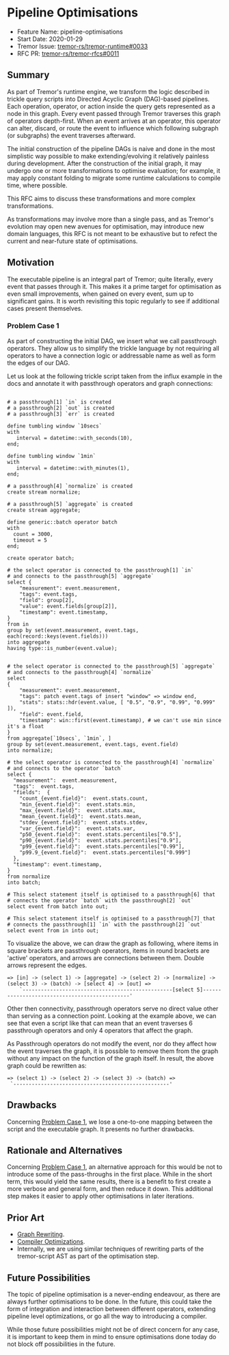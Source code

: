 # Pipeline Optimisations

- Feature Name: pipeline-optimisations
- Start Date: 2020-01-29
- Tremor Issue: [tremor-rs/tremor-runtime#0033](https://github.com/tremor-rs/tremor-runtime/issues/0033)
- RFC PR: [tremor-rs/tremor-rfcs#0011](https://github.com/tremor-rs/tremor-rfcs/pull/0011)


## Summary
[summary]: #summary

As part of Tremor's runtime engine, we transform the logic described in trickle query scripts into Directed Acyclic Graph (DAG)-based pipelines. Each operation, operator, or action inside the query gets represented as a node in this graph. Every event passed through Tremor traverses this graph of operators depth-first. When an event arrives at an operator, this operator can alter, discard, or route the event to influence which following subgraph (or subgraphs) the event traverses afterward.

The initial construction of the pipeline DAGs is naive and done in the most simplistic way possible to make extending/evolving it relatively painless during development. After the construction of the initial graph, it may undergo one or more transformations to optimise evaluation; for example, it may apply constant folding to migrate some runtime calculations to compile time, where possible.

This RFC aims to discuss these transformations and more complex transformations.

As transformations may involve more than a single pass, and as Tremor's evolution may open new avenues for optimisation, may introduce new domain languages, this RFC is not meant to be exhaustive but to refect the current and near-future state of optimisations.

## Motivation
[motivation]: #motivation

The executable pipeline is an integral part of Tremor; quite literally, every event that passes through it. This makes it a prime target for optimisation as even small improvements, when gained on every event, sum up to significant gains. It is worth revisiting this topic regularly to see if additional cases present themselves.

### Problem Case 1
[case-1]: #case-1

As part of constructing the initial DAG, we insert what we call passthrough operators. They allow us to simplify the trickle language by not requiring all operators to have a connection logic or addressable name as well as form the edges of our DAG.

Let us look at the following trickle script taken from the influx example in the docs and annotate it with passthrough operators and graph connections:

```trickle

# a passthrough[1] `in` is created
# a passthrough[2] `out` is created
# a passthrough[3] `err` is created

define tumbling window `10secs`
with
   interval = datetime::with_seconds(10),
end;

define tumbling window `1min`
with
   interval = datetime::with_minutes(1),
end;

# a passthrough[4] `normalize` is created
create stream normalize;

# a passthrough[5] `aggregate` is created
create stream aggregate;

define generic::batch operator batch
with
  count = 3000,
  timeout = 5
end;

create operator batch;

# the select operator is connected to the passthrough[1] `in`
# and connects to the passthrough[5] `aggregate`
select {
    "measurement": event.measurement,
    "tags": event.tags,
    "field": group[2],
    "value": event.fields[group[2]],
    "timestamp": event.timestamp,
}
from in
group by set(event.measurement, event.tags, each(record::keys(event.fields)))
into aggregate
having type::is_number(event.value); 


# the select operator is connected to the passthrough[5] `aggregate`
# and connects to the passthrough[4] `normalize`
select 
{
    "measurement": event.measurement,
    "tags": patch event.tags of insert "window" => window end,
    "stats": stats::hdr(event.value, [ "0.5", "0.9", "0.99", "0.999" ]),
    "field": event.field,
    "timestamp": win::first(event.timestamp), # we can't use min since it's a float
}
from aggregate[`10secs`, `1min`, ]
group by set(event.measurement, event.tags, event.field)
into normalize;

# the select operator is connected to the passthrough[4] `normalize`
# and connects to the operator `batch`
select {
  "measurement":  event.measurement,
  "tags":  event.tags,
  "fields":  {
    "count_{event.field}":  event.stats.count,
    "min_{event.field}":  event.stats.min,
    "max_{event.field}":  event.stats.max,
    "mean_{event.field}":  event.stats.mean,
    "stdev_{event.field}":  event.stats.stdev,
    "var_{event.field}":  event.stats.var,
    "p50_{event.field}":  event.stats.percentiles["0.5"],
    "p90_{event.field}":  event.stats.percentiles["0.9"],
    "p99_{event.field}":  event.stats.percentiles["0.99"],
    "p99.9_{event.field}":  event.stats.percentiles["0.999"]
  },
  "timestamp": event.timestamp,
}
from normalize
into batch;

# This select statement itself is optimised to a passthrough[6] that
# connects the operator `batch` with the passthrough[2] `out`
select event from batch into out;

# This select statement itself is optimised to a passthrough[7] that
# connects the passthrough[1] `in` with the passthrough[2] `out`
select event from in into out;
```

To visualize the above, we can draw the graph as following, where items in square brackets are passthrough operators, items in round brackets are 'active' operators, and arrows are connections between them. Double arrows represent the edges.

```text
=> [in] -> (select 1) -> [aggregate] -> (select 2) -> [normalize] -> (select 3) -> (batch) -> [select 4] -> [out] =>
    `-------------------------------------------------[select 5]----------------------------------------------'
```

Other then connectivity, passthrough operators serve no direct value other than serving as a connection point. Looking at the example above, we can see that even a script like that can mean that an event traverses 6 passthrough operators and only 4 operators that affect the graph.

As Passthrough operators do not modify the event, nor do they affect how the event traverses the graph, it is possible to remove them from the graph without any impact on the function of the graph itself. In result, the above graph could be rewritten as:

```text
=> (select 1) -> (select 2) -> (select 3) -> (batch) =>
 `---------------------------------------------------'
```

## Drawbacks
[drawbacks]: #drawbacks

Concerning [Problem Case 1](#case-1), we lose a one-to-one mapping between the script and the executable graph. It presents no further drawbacks.

## Rationale and Alternatives
[rationale-and-alternatives]: #rationale-and-alternatives

Concerning [Problem Case 1](#case-1), an alternative approach for this would be not to introduce some of the pass-throughs in the first place. While in the short term, this would yield the same results, there is a benefit to first create a more verbose and general form, and then reduce it down. This additional step makes it easier to apply other optimisations in later iterations.

## Prior Art
[prior-art]: #prior-art

- [Graph Rewriting](https://en.wikipedia.org/wiki/Graph_rewriting).
- [Compiler Optimizations](https://en.wikipedia.org/wiki/Optimizing_compiler).
- Internally, we are using similar techniques of rewriting parts of the tremor-script AST as part of the optimisation step.

## Future Possibilities
[future-possibilities]: #future-possibilities

The topic of pipeline optimisation is a  never-ending endeavour, as there are always further optimisations to be done. In the future, this could take the form of integration and interaction between different operators, extending pipeline level optimizations, or go all the way to introducing a compiler.

While those future possibilities might not be of direct concern for any case, it is important to keep them in mind to ensure optimisations done today do not block off possibilities in the future.
